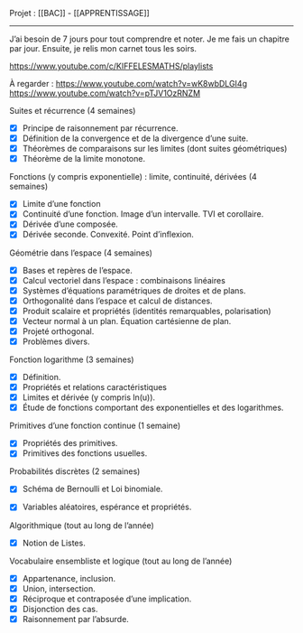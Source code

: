 Projet : [[BAC]] - [[APPRENTISSAGE]]
***

J’ai besoin de 7 jours pour tout comprendre et noter. 
Je me fais un chapitre par jour.
Ensuite, je relis mon carnet tous les soirs. 

https://www.youtube.com/c/KIFFELESMATHS/playlists

À regarder : https://www.youtube.com/watch?v=wK8wbDLGI4g
https://www.youtube.com/watch?v=pTJV1OzRNZM

Suites et récurrence (4 semaines)

- [x] Principe de raisonnement par récurrence.
- [x] Définition de la convergence et de la divergence d’une suite.
- [x] Théorèmes de comparaisons sur les limites (dont suites géométriques)
- [x] Théorème de la limite monotone.

Fonctions (y compris exponentielle) : limite, continuité, dérivées (4 semaines)

- [x]  Limite d’une fonction
- [x]  Continuité d’une fonction. Image d’un intervalle. TVI et corollaire.
- [x] Dérivée d’une composée.
- [x] Dérivée seconde. Convexité. Point d’inflexion.

Géométrie dans l’espace (4 semaines)

- [x] Bases et repères de l’espace.
- [x] Calcul vectoriel dans l’espace : combinaisons linéaires
- [x] Systèmes d’équations paramétriques de droites et de plans.
- [x] Orthogonalité dans l’espace et calcul de distances.
- [x] Produit scalaire et propriétés (identités remarquables, polarisation)
- [x] Vecteur normal à un plan. Équation cartésienne de plan.
- [x] Projeté orthogonal.
- [x] Problèmes divers.

Fonction logarithme (3 semaines)

- [x] Définition.
- [x] Propriétés et relations caractéristiques
- [x] Limites et dérivée (y compris ln(u)).
- [x] Étude de fonctions comportant des exponentielles et des logarithmes.

Primitives d’une fonction continue (1 semaine)

- [x] Propriétés des primitives.
- [x] Primitives des fonctions usuelles.

Probabilités discrètes (2 semaines)

- [x] Schéma de Bernoulli et Loi binomiale.
- [x] Variables aléatoires, espérance et propriétés.


Algorithmique (tout au long de l’année)
- [x] Notion de Listes.

Vocabulaire ensembliste et logique (tout au long de l’année)

- [x] Appartenance, inclusion.
- [x] Union, intersection.
- [x] Réciproque et contraposée d’une implication.
- [x] Disjonction des cas.
- [x] Raisonnement par l’absurde.
